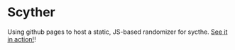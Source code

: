 # Scyther
Using github pages to host a static, JS-based randomizer for sycthe. [See it in action!](https://eranhirsch.github.io/scyther)!
